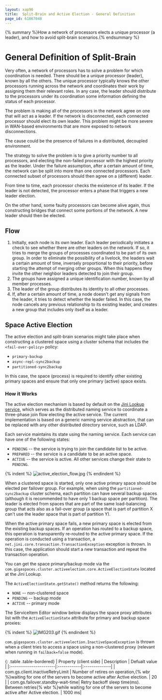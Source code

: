 ```yaml
---
layout: xap96
title:  Split-Brain and Active Election - General Definition
page_id: 61867048
---
```


{% summary %}How a network of processors elects a unique processor (a leader), and how to avoid split-brain scenarios.{% endsummary %}

# General Definition of Split-Brain

Very often, a network of processors has to solve a problem for which coordination is needed. There should be a unique processor (leader), known by all the others. The unique processor typically knows the other processors running across the network and coordinates their work by assigning them their relevant roles. In any case, the leader should distribute to the processors under its coordination some information defining the status of each processor.

The problem is making all of the processors in the network agree on one that will act as a leader. If the network is disconnected, each connected processor should elect its own leader. This problem might be more severe in WAN-based environments that are more exposed to network disconnections.

The cause could be the presence of failures in a distributed, decoupled environment.

The strategy to solve the problem is to give a priority number to all processors, and electing the non-failed processor with the highest priority as the leader. Under the failure assumption, after a certain amount of time, the network can be split into more than one connected processors. Each connected subset of processors should then agree on a (different) leader.

From time to time, each processor checks the existence of its leader. If the leader is not detected, the processor enters a phase that triggers a new leader election.

On the other hand, some faulty processors can become alive again, thus constructing bridges that connect some portions of the network. A new leader should then be elected.

## Flow

1. Initially, each node is its own leader. Each leader periodically initiates a check to see whether there are other leaders on the network. If so, it tries to merge the groups of processes coordinated to be part of its own group. In order to eliminate the possibility of a livelock, the leaders wait a certain amount of time, inversely proportional to their priority, before starting the attempt of merging other groups. When this happens they invite the other neighbor leaders detected to join their group.
1. The groups have assigned a unique identification number, known by all member processes.
1. The leader of the group distributes its identity to all other processes.
1. If, after a certain amount of time, a node doesn't get any signals from the leader, it tries to detect whether the leader failed. In this case, the node cancels any previous relationship to its existing leader, and creates a new group that includes only itself as a leader.

## Space Active Election

The active election and split-brain scenarios might take place when constructing a clustered space using a cluster schema that includes the `<fail-over-policy>` policy:

- `primary-backup`
- `async-repl-sync2backup`
- `partitioned-sync2backup`

In this case, the space (process) is required to identify other existing primary spaces and ensure that only one primary (active) space exists.

### How it Works

The active election mechanism is based by default on the [Jini Lookup service](/xap96/about-jini.html), which serves as the distributed naming service to coordinate a three-phase join flow electing the active service. The current implementation is based on a generic naming service abstraction, that can be replaced with any other distributed directory service, such as LDAP.

Each service maintains its state using the naming service. Each service can have one of the following states:

- `PENDING` -- the service is trying to join the candidate list to be active.
- `PREPARED` -- the service is a candidate to be an active space.
- `ACTIVE` -- the service is active. All other services change their state to `PENDING`.

{% indent %}
![active_election_flow.jpg](/attachment_files/active_election_flow.jpg)
{% endindent %}

When a clustered space is started, only one active primary space should be elected per failover group. For example, when using the `partitioned-sync2backup` cluster schema, each partition can have several backup spaces (although it is recommended to have only 1 backup space per partition). The leader is elected from spaces that are part of the same load-balancing group that acts also as a fail-over group (a space that is part of partition X can't use the leader space that is part of partition Y).

When the active primary space fails, a new primary space is elected from the existing backup spaces. If an operation has routed to a backup space, this operation is transparently re-routed to the active primary space. If the operation is conducted using a transaction, a `net.jini.core.transaction.TransactionException` exception is thrown. In this case, the application should start a new transaction and repeat the transaction operation.

You can get the space primary/backup mode via the `com.gigaspaces.cluster.activeelection.core.ActiveElectionState` located at the Jini Lookup.

The `ActiveElectionState.getState()` method returns the following:

- `NONE` -- non-clustered space
- `PENDING` -- backup mode
- `ACTIVE` -- primary mode

The ServiceItem Editor window below displays the space proxy attributes list with the `ActiveElectionState` attribute for primary and backup space proxies:

{% indent %}
![IMG203.gif](/attachment_files/IMG203.gif)
{% endindent %}

`com.gigaspaces.cluster.activeelection.InactiveSpaceException` is thrown when a client tries to access a space using a non-clustered proxy (relevant when running in `failback=false` mode).

{: .table .table-bordered}
| Property (client side) | Description | Defualt value |
|:-----------------------|:------------|:--------------|
| com.gs.client.inactiveRetryLimit | Number of retires on operation,{% wbr %}waiting for one of the servers to become active after Active election. | 20 |
| com.gs.failover.standby-wait-time| Retry backoff sleep time(ms). Between retries{% wbr %}while waiting for one of the servers to become active after Active election. | 1000 ms|
